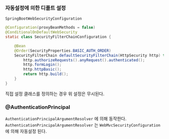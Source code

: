 
### 자동설정에 의한 디폴트 설정
`SpringBootWebSecurityConfiguration`
```java
@Configuration(proxyBeanMethods = false)
@ConditionalOnDefaultWebSecurity
static class SecurityFilterChainConfiguration {

    @Bean
    @Order(SecurityProperties.BASIC_AUTH_ORDER)
    SecurityFilterChain defaultSecurityFilterChain(HttpSecurity http) throws Exception {
        http.authorizeRequests().anyRequest().authenticated();
        http.formLogin();
        http.httpBasic();
        return http.build();
    }
}
```
직접 설정 클래스를 정의하는 경우 위 설정은 무시된다.

### @AuthenticationPrincipal
`AuthenticationPrincipalArgumentResolver` 에 의해 동작한다.
`AuthenticationPrincipalArgumentResolver` 는 `WebMvcSecurityConfiguration` 에 의해 자동설정 된다.



